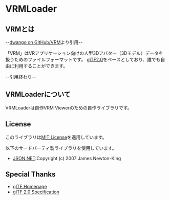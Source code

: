 # VRMLoader

## VRMとは
--[dwango on GitHub/VRM](https://dwango.github.io/vrm/)より引用--

「VRM」はVRアプリケーション向けの人型3Dアバター（3Dモデル）データを扱うためのファイルフォーマットです。
[glTF2.0](https://www.khronos.org/gltf/)をベースとしており、誰でも自由に利用することができます。

--引用終わり--

## VRMLoaderについて
VRMLoaderは自作VRM Viewerのための自作ライブラリです。

## License
このライブラリは[MIT License](./LICENSE)を適用しています。

以下のサードパーティ製ライブラリを使用しています。
* [JSON.NET](https://www.newtonsoft.com/json):Copyright (c) 2007 James Newton-King

## Special Thanks
* [glTF Homepage](https://www.khronos.org/gltf/)
* [glTF 2.0 Specification](https://github.com/KhronosGroup/glTF/)
